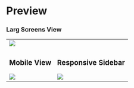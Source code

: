 # Preview

<table>
  <tr>
    <h3>Larg Screens View</h3>
    <td colspan="2"><img src="https://user-images.githubusercontent.com/66781740/137217796-3a51f8a1-0463-4bf6-9602-768a091949d8.png" /></td>
  </tr>
  <tr>
    <td>
      <h3>Mobile View</h3>
      <img src="https://user-images.githubusercontent.com/66781740/137218166-f340d61a-5aa9-4dc9-8ebf-a6eb6c5a0755.png" />
    </td>
    <td>
      <h3>Responsive Sidebar</h3>
      <img src="https://user-images.githubusercontent.com/66781740/137218333-94c72594-199b-488d-9c23-d1642863b8a6.png" />
    </td>
  </tr>
</table>
